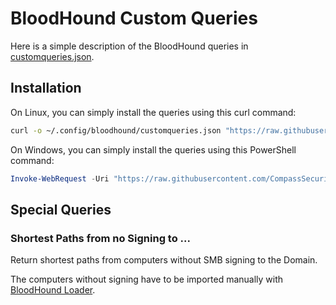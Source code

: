 # BloodHound Custom Queries

Here is a simple description of the BloodHound queries in [customqueries.json](customqueries.json).

## Installation

On Linux, you can simply install the queries using this curl command:
```bash
curl -o ~/.config/bloodhound/customqueries.json "https://raw.githubusercontent.com/CompassSecurity/BloodHoundQueries/master/BloodHound_Custom_Queries/customqueries.json"
```

On Windows, you can simply install the queries using this PowerShell command:
```powershell
Invoke-WebRequest -Uri "https://raw.githubusercontent.com/CompassSecurity/BloodHoundQueries/master/BloodHound_Custom_Queries/customqueries.json" -OutFile "$env:USERPROFILE\AppData\Roaming\bloodhound\customqueries.json"
```

## Special Queries

### Shortest Paths from no Signing to ...

Return shortest paths from computers without SMB signing to the Domain.

The computers without signing have to be imported manually with [BloodHound Loader](../BloodHound_Loader).
